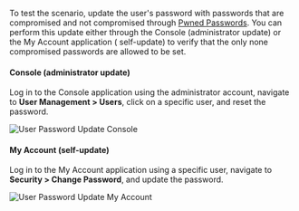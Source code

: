 To test the scenario, update the user's password with passwords that are compromised and not compromised
through [Pwned Passwords](https://haveibeenpwned.com/Passwords).
You can perform this update either through the Console (administrator update) or the My Account application (
self-update) to verify that the only none compromised passwords are allowed to be set.

#### Console (administrator update)

Log in to the Console application using the administrator account, navigate to **User Management > Users**, click on a
specific user, and reset the password.

![User Password Update Console]({{base_path}}/assets/img/complete-guides/actions/image17.png)

#### My Account (self-update)

Log in to the My Account application using a specific user, navigate to **Security > Change Password**, and update the 
password.

![User Password Update My Account]({{base_path}}/assets/img/complete-guides/actions/image18.png)
